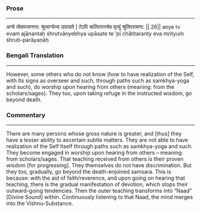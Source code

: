 ### Prose 
 --- 
अन्ये त्वेवमजानन्त: श्रुत्वान्येभ्य उपासते |
तेऽपि चातितरन्त्येव मृत्युं श्रुतिपरायणा: || 26||
anye tv evam ajānantaḥ śhrutvānyebhya upāsate
te ’pi chātitaranty eva mṛityuṁ śhruti-parāyaṇāḥ

### Bengali Translation 
 --- 
However, some others who do not know (how to have realization of the Self, with Its signs as overseer and such, through paths such as samkhya-yoga and such), do worship upon hearing from others (meaning: from the scholars/sages). They too, upon taking refuge in the instructed wisdom, go beyond death. 

### Commentary 
 --- 
There are many persons whose gross nature is greater, and [thus] they have a lesser ability to ascertain subtle matters. They are not able to have realization of the Self Itself through paths such as samkhya-yoga and such. They become engaged in worship upon hearing from others – meaning: from scholars/sages. That teaching received from others is their proven wisdom [for progressing]. They themselves do not have discrimination. But they too, gradually, go beyond the death-enjoined samsara. This is because: with the aid of faith/reverence, and upon going on hearing that teaching, there is the gradual manifestation of devotion, which stops their outward-going tendencies. Then the outer teaching transforms into “Naad” [Divine Sound] within. Continuously listening to that Naad, the mind merges into the Vishnu-Substance.